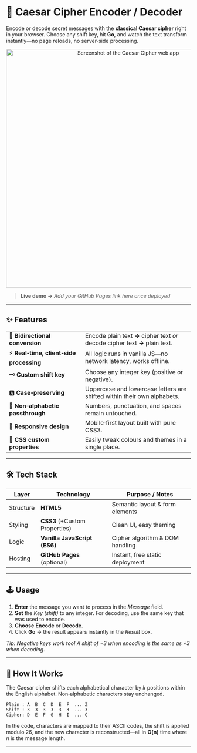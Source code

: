# 🔐 Caesar Cipher Encoder / Decoder

Encode or decode secret messages with the **classical Caesar cipher** right in your browser. Choose any shift key, hit **Go**, and watch the text transform instantly—no page reloads, no server‑side processing.

<p align="center">
  <img src="docs/screenshot.png" alt="Screenshot of the Caesar Cipher web app" width="650" />
</p>

> **Live demo →** *Add your GitHub Pages link here once deployed*

---

## ✨ Features

|                                         |                                                                               |
| --------------------------------------- | ----------------------------------------------------------------------------- |
| 🔄 **Bidirectional conversion**         | Encode plain text **→** cipher text *or* decode cipher text **→** plain text. |
| ⚡ **Real‑time, client‑side processing** | All logic runs in vanilla JS—no network latency, works offline.               |
| 🗝️ **Custom shift key**                | Choose any integer key (positive or negative).                                |
| 🅰️ **Case‑preserving**                 | Uppercase and lowercase letters are shifted within their own alphabets.       |
| 📝 **Non‑alphabetic passthrough**       | Numbers, punctuation, and spaces remain untouched.                            |
| 📱 **Responsive design**                | Mobile‑first layout built with pure CSS3.                                     |
| 🎨 **CSS custom properties**            | Easily tweak colours and themes in a single place.                            |

---

## 🛠 Tech Stack

| Layer     | Technology                    | Purpose / Notes                 |
| --------- | ----------------------------- | ------------------------------- |
| Structure | **HTML5**                     | Semantic layout & form elements |
| Styling   | **CSS3** (+Custom Properties) | Clean UI, easy theming          |
| Logic     | **Vanilla JavaScript (ES6)**  | Cipher algorithm & DOM handling |
| Hosting   | **GitHub Pages** (optional)   | Instant, free static deployment |

---

## 🕹 Usage

1. **Enter** the message you want to process in the *Message* field.
2. **Set** the *Key (shift)* to any integer. For decoding, use the same key that was used to encode.
3. **Choose** **Encode** or **Decode**.
4. Click **Go** → the result appears instantly in the *Result* box.

*Tip: Negative keys work too! A shift of −3 when encoding is the same as +3 when decoding.*

---

## 🧩 How It Works

The Caesar cipher shifts each alphabetical character by *k* positions within the English alphabet. Non‑alphabetic characters stay unchanged.

```text
Plain : A  B  C  D  E  F  ... Z
Shift : 3  3  3  3  3  3  ... 3
Cipher: D  E  F  G  H  I  ... C
```

In the code, characters are mapped to their ASCII codes, the shift is applied modulo 26, and the new character is reconstructed—all in **O(n)** time where *n* is the message length.

---
